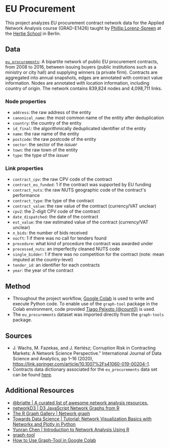 # EU Procurement
This project analyzes EU procurement contract network data for the Applied Network Analysis course (GRAD-E1426) taught by [Phillip Lorenz-Spreen](https://www.mpib-berlin.mpg.de/staff/philipp-lorenz-spreen) at the [Hertie School](https://www.hertie-school.org/en/) in Berlin.

## Data
[`eu_procurements`](https://networks.skewed.de/net/eu_procurements): A bipartite network of public EU procurement contracts, from 2008 to 2016, between issuing buyers (public institutions such as a ministry or city hall) and supplying winners (a private firm). Contracts are aggregated into annual snapshots, edges are annotated with contract value information. Nodes are annotated with location information, including country of origin. The network contains 839,824 nodes and 4,098,711 links.

### Node properties
* `address`: the raw address of the entity          
* `canonical_name`: the most common name of the entity after deduplication   
* `country`: the country of the entity          
* `id_final`: the algorithmically deduplicated identifier of the entity         
* `name`: the raw name of the entity             
* `postcode`: the raw postcode of the entity       
* `sector`: the sector of the *issuer*         
* `town`: the raw town of the entity           
* `type`: the type of the *issuer* 

### Link properties
* `contract_cpv`: the raw CPV code of the contract  
* `contract_eu_funded`: 1 if the contract was supported by EU funding  
* `contract_nuts`: the raw NUTS geographic code of the contract's performance  
* `contract_type`: the type of the contract  
* `contract_value`: the raw value of the contract (currency/VAT unclear)  
* `cpv2`: the 2-digit CPV code of the contract  
* `date_dispatched`: the date of the contract  
* `est_value`: the raw estimated value of the contract (currency/VAT unclear)  
* `n_bids`: the number of bids received  
* `nocft`: 1 if there was no call for tenders found  
* `procedure`: what kind of procedure the contract was awarded under  
* `processed_nuts`: an imperfectly cleaned NUTS code  
* `single_bidder`: 1 if there was no competition for the contract (note: mean imputed at the country-level) 
* `tender_id`: an identifier for each contracts               
* `year`: the year of the contract                                     

## Method
* Throughout the project workflow, [Google Colab](https://colab.research.google.com/) is used to write and execute Python code. To enable use of the `graph-tool` package in the Colab environment, code provided [Tiago Peixoto (@count0)](https://github.com/count0/colab-gt/blob/master/colab-gt.ipynb) is used.
* The `eu_procurements` dataset was imported directly from the `graph-tools` package.

## Sources
* J. Wachs, M. Fazekas, and J. Kertész; Corruption Risk in Contracting Markets: A Network Science Perspective.&quot; International Journal of Data Science and Analytics, pp 1–16 (2020), https://link.springer.com/article/10.1007%2Fs41060-019-00204-1.
* Contracts data dictionary associated for the `eu_procurements` data set can be found [here](https://zenodo.org/records/3537986).

## Additional Resources
* [@briatte | A curated list of awesome network analysis resources. ](https://github.com/briatte/awesome-network-analysis)
* [networkD3 | D3 JavaScript Network Graphs from R](http://christophergandrud.github.io/networkD3/)
* [The R Graph Gallery | Network graph](https://r-graph-gallery.com/network.html)
* [Towards Data Science | Tutorial: Network Visualization Basics with Networkx and Plotly in Python](https://towardsdatascience.com/tutorial-network-visualization-basics-with-networkx-and-plotly-and-a-little-nlp-57c9bbb55bb9)
* [Yunran Chen | Introduction to Network Analysis Using R](https://yunranchen.github.io/intro-net-r/)
* [graph-tool](https://graph-tool.skewed.de/)
* [How to Use Graph-Tool in Google Colab](https://colab.research.google.com/github/count0/colab-gt/blob/master/colab-gt.ipynb#scrollTo=GQ18Kd5F3uKe)
